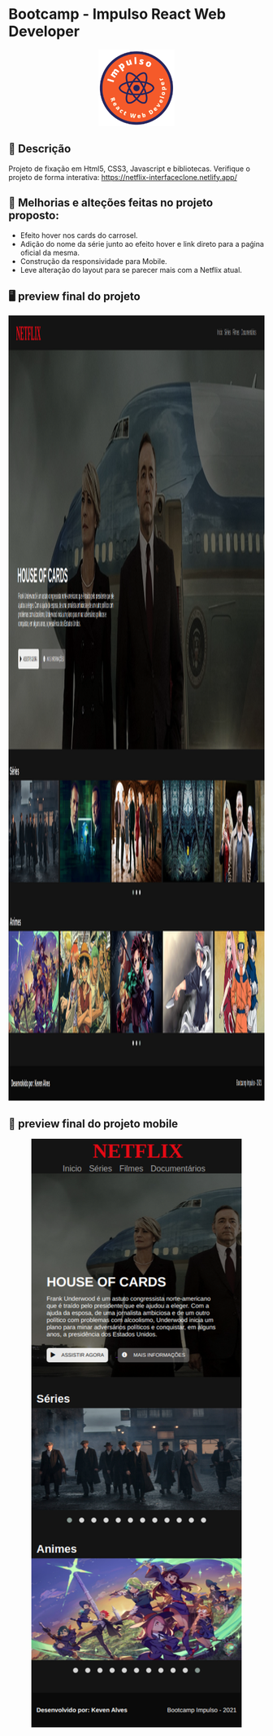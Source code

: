 # Bootcamp - Impulso React Web Developer

<p align="center">
  <img src="https://raw.githubusercontent.com/kevenalves/Bootcamp-ImpulsoReact/main/logo-Impulso.png" width="150" height="150"/>
</p>

## 🚀 Descrição
Projeto de fixação em Html5, CSS3, Javascript e bibliotecas.
Verifique o projeto de forma interativa: https://netflix-interfaceclone.netlify.app/

## 🔧 Melhorias e alteções feitas no projeto proposto:
  - Efeito hover nos cards do carrosel.
  - Adição do nome da série junto ao efeito hover e link direto para a paǵina oficial da mesma.
  - Construção da responsividade para Mobile.
  - Leve alteração do layout para se parecer mais com a Netflix atual.

## 🖥️ preview final do projeto

<p align="center">
  <img src="img/demo/desktop.png" width="1848" height="1542"/>
</p>

## 📳 preview final do projeto mobile

<p align="center">
  <img src="img/demo/mobile.png" width="414" height="1156"/>
</p>